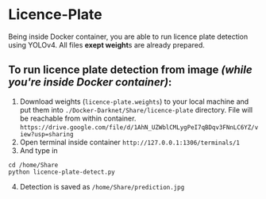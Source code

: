 # Licence-Plate

Being inside Docker container, you are able to run licence plate detection using YOLOv4.
All files **exept weight**s are already prepared.

## To run licence plate detection from image *(while you're inside Docker container)*:
1. Download weights (```licence-plate.weights```) to your local machine  and put them into ```./Docker-Darknet/Share/licence-plate``` directory. File will be reachable from within container.<br>
```https://drive.google.com/file/d/1AhN_UZWblCMLygPeI7qBDqv3FNnLC6YZ/view?usp=sharing```
2. Open terminal inside container 
```http://127.0.0.1:1306/terminals/1```
3. And type in 
```
cd /home/Share
python licence-plate-detect.py
```
4. Detection is saved as ```/home/Share/prediction.jpg```
